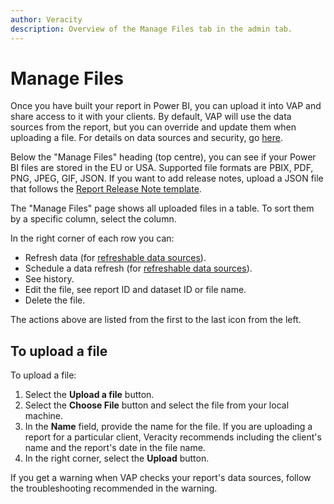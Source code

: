 ```yaml
---
author: Veracity
description: Overview of the Manage Files tab in the admin tab.
---
```


# Manage Files

Once you have built your report in Power BI, you can upload it into VAP and share access to it with your clients. By default, VAP will use the data sources from the report, but you can override and update them when uploading a file. For details on data sources and security, go [here](../vap.md#data-sources-and-security).

Below the "Manage Files" heading (top centre), you can see if your Power BI files are stored in the EU or USA.
Supported file formats are PBIX, PDF, PNG, JPEG, GIF, JSON. If you want to add release notes, upload a JSON file that follows the [Report Release Note template](configure.md).

The "Manage Files" page shows all uploaded files in a table. To sort them by a specific column, select the column. 

In the right corner of each row you can:
* Refresh data (for [refreshable data sources](../data.md)).
* Schedule a data refresh (for [refreshable data sources](../data.md)).
* See history.
* Edit the file, see report ID and dataset ID or file name.
* Delete the file.

The actions above are listed from the first to the last icon from the left.

## To upload a file

To upload a file:
1. Select the **Upload a file** button.
2. Select the **Choose File** button and select the file from your local machine.
3. In the **Name** field, provide the name for the file. If you are uploading a report for a particular client, Veracity recommends including the client's name and the report's date in the file name.
4. In the right corner, select the **Upload** button.

If you get a warning when VAP checks your report's data sources, follow the troubleshooting recommended in the warning. 

